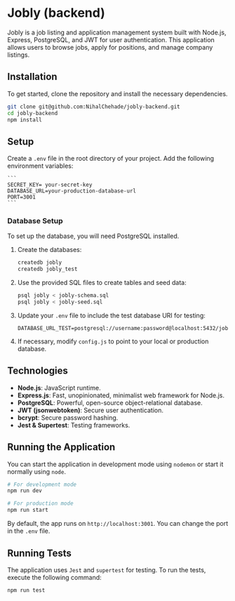 
# Jobly (backend)

Jobly is a job listing and application management system built with Node.js, Express, PostgreSQL, and JWT for user authentication. This application allows users to browse jobs, apply for positions, and manage company listings.

## Installation

To get started, clone the repository and install the necessary dependencies.

```bash
git clone git@github.com:NihalChehade/jobly-backend.git
cd jobly-backend
npm install
```

## Setup
Create a `.env` file in the root directory of your project. Add the following environment variables:

    ```
    SECRET_KEY= your-secret-key
    DATABASE_URL=your-production-database-url
    PORT=3001
    ```

### Database Setup

To set up the database, you will need PostgreSQL installed.

1. Create the databases:

    ```bash
    createdb jobly
    createdb jobly_test
    ```

2. Use the provided SQL files to create tables and seed data:

    ```bash
    psql jobly < jobly-schema.sql
    psql jobly < jobly-seed.sql
    ```

3. Update your `.env` file to include the test database URI for testing:

    ```
    DATABASE_URL_TEST=postgresql://username:password@localhost:5432/jobly_test
    ```

4. If necessary, modify `config.js` to point to your local or production database.

## Technologies

- **Node.js**: JavaScript runtime.
- **Express.js**: Fast, unopinionated, minimalist web framework for Node.js.
- **PostgreSQL**: Powerful, open-source object-relational database.
- **JWT (jsonwebtoken)**: Secure user authentication.
- **bcrypt**: Secure password hashing.
- **Jest & Supertest**: Testing frameworks.


## Running the Application

You can start the application in development mode using `nodemon` or start it normally using `node`.

```bash
# For development mode
npm run dev

# For production mode
npm run start
```

By default, the app runs on `http://localhost:3001`. You can change the port in the `.env` file.

## Running Tests

The application uses `Jest` and `supertest` for testing. To run the tests, execute the following command:

```bash
npm run test
```
